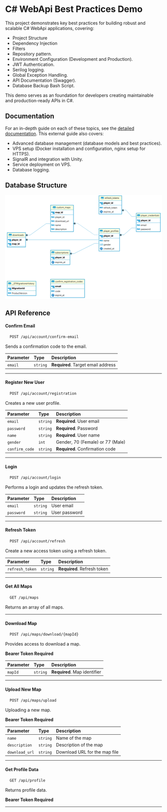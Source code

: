 
# C# WebApi Best Practices Demo

This project demonstrates key best practices for building robust and scalable C# WebApi applications, covering:

* Project Structure
* Dependency Injection
* Filters
* Repository pattern.
* Environment Configuration (Development and Production).
* JWT Authentication.
* Serilog logging.
* Global Exception Handling.
* API Documentation (Swagger).
* Database Backup Bash Script.

This demo serves as an foundation for developers creating maintainable and production-ready APIs in C#.


## Documentation

For an in-depth guide on each of these topics, see the [detailed documentation](https://csharp-webapi-practices.kaiten.site/). This external guide also covers:

* Advanced database management (database models and best practices).
* VPS setup (Docker installation and configuration, nginx setup for HTTPS).
* SignalR and integration with Unity.
* Service deployment on VPS.
* Database logging.


## Database Structure

![App Screenshot](https://github.com/ArtemVetik/demo-webapi/blob/main/docs/images/database_structure.png)


## API Reference

#### Confirm Email

```bash
  POST /api/account/confirm-email
```
Sends a confirmation code to the email.

| Parameter | Type     | Description           |
| :-------- | :------- | :-------------------- |
| `email`   | `string` | **Required**. Target email address |

---

#### Register New User

```bash
  POST /api/account/registration
```
Creates a new user profile.

| Parameter       | Type     | Description                                      |
| :-------------- | :------- | :----------------------------------------------- |
| `email`         | `string` | **Required**. User email                         |
| `password`      | `string` | **Required**. Password                           |
| `name`          | `string` | **Required**. User name                          |
| `gender`        | `int`    | Gender, 70 (Female) or 77 (Male)                 |
| `confirm_code`  | `string` | **Required**. Confirmation code                  |

---

#### Login

```bash
  POST /api/account/login
```
Performs a login and updates the refresh token.

| Parameter       | Type     | Description                     |
| :-------------- | :------- | :------------------------------ |
| `email`         | `string` | User email                      |
| `password`      | `string` | User password                   |

---

#### Refresh Token

```bash
  POST /api/account/refresh
```
Create a new access token using a refresh token.

| Parameter         | Type     | Description         |
| :---------------- | :------- | :------------------ |
| `refresh_token`   | `string` | **Required**. Refresh token |

---

#### Get All Maps

```bash
  GET /api/maps
```
Returns an array of all maps.

---

#### Download Map

```bash
  POST /api/maps/download/{mapId}
```
Provides access to download a map.

**Bearer Token Required**

| Parameter | Type     | Description                |
| :-------- | :------- | :------------------------- |
| `mapId`   | `string` | **Required**. Map identifier |

---

#### Upload New Map

```bash
  POST /api/maps/upload
```
Uploading a new map.

**Bearer Token Required**

| Parameter         | Type     | Description                       |
| :---------------- | :------- | :-------------------------------- |
| `name`            | `string` | Name of the map                   |
| `description`     | `string` | Description of the map            |
| `download_url`    | `string` | Download URL for the map file     |

---

#### Get Profile Data

```bash
  GET /api/profile
```
Returns profile data.

**Bearer Token Required**

---
